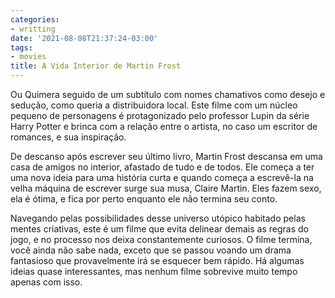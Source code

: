 ```yaml
---
categories:
- writting
date: '2021-08-08T21:37:24-03:00'
tags:
- movies
title: A Vida Interior de Martin Frost
---
```


Ou Quimera seguido de um subtítulo com nomes chamativos como desejo e sedução, como queria a distribuidora local. Este filme com um núcleo pequeno de personagens é protagonizado pelo professor Lupin da série Harry Potter e brinca com a relação entre o artista, no caso um escritor de romances, e sua inspiração.

De descanso após escrever seu último livro, Martin Frost descansa em uma casa de amigos no interior, afastado de tudo e de todos. Ele começa a ter uma nova ideia para uma história curta e quando começa a escrevê-la na velha máquina de escrever surge sua musa, Claire Martin. Eles fazem sexo, ela é ótima, e fica por perto enquanto ele não termina seu conto.

Navegando pelas possibilidades desse universo utópico habitado pelas mentes criativas, este é um filme que evita delinear demais as regras do jogo, e no processo nos deixa constantemente curiosos. O filme termina, você ainda não sabe nada, exceto que se passou voando um drama fantasioso que provavelmente irá se esquecer bem rápido. Há algumas ideias quase interessantes, mas nenhum filme sobrevive muito tempo apenas com isso.